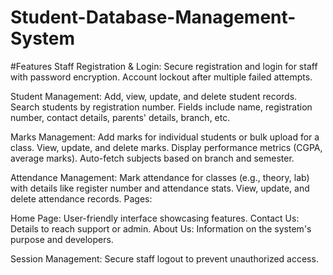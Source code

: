 # Student-Database-Management-System


#Features
Staff Registration & Login:
Secure registration and login for staff with password encryption.
Account lockout after multiple failed attempts.

Student Management:
Add, view, update, and delete student records.
Search students by registration number.
Fields include name, registration number, contact details, parents' details, branch, etc.

Marks Management:
Add marks for individual students or bulk upload for a class.
View, update, and delete marks.
Display performance metrics (CGPA, average marks).
Auto-fetch subjects based on branch and semester.

Attendance Management:
Mark attendance for classes (e.g., theory, lab) with details like register number and attendance stats.
View, update, and delete attendance records.
Pages:

Home Page: User-friendly interface showcasing features.
Contact Us: Details to reach support or admin.
About Us: Information on the system's purpose and developers.

Session Management:
Secure staff logout to prevent unauthorized access.
